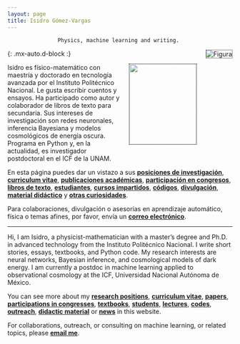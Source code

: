 ```yaml
---
layout: page
title: Isidro Gómez-Vargas
---
```


<div align="center"><code>Physics, machine learning and writing. </code></div>

![Figura](https://igomezv.github.io/assets/img/collage1.png){: .mx-auto.d-block :} 							
 

<style>
img {
  float: right;
  border: 1px dotted black;
  margin: 0px 0px 15px 20px;
}
</style>


<img src="https://igomezv.github.io/assets/img/isidroBN.png" width="150" height="180">

<p> Isidro es físico-matemático con maestría y doctorado en tecnología avanzada por el Instituto Politécnico Nacional. Le gusta escribir cuentos y ensayos. Ha participado como autor y colaborador de libros de texto para secundaria. Sus intereses de investigación son redes neuronales, inferencia Bayesiana y modelos cosmológicos de energía oscura. Programa en Python y, en la actualidad, es investigador postdoctoral en el ICF de la UNAM.</p>

En esta página puedes dar un vistazo a sus [**posiciones de investigación**](https://igomezv.github.io/cv/#research-positions), [**curriculum vitae**](https://igomezv.github.io/cv), [**publicaciones académicas**](https://igomezv.github.io/research/#list-of-papers), [**participación en congresos**](https://igomezv.github.io/research/#list-of-academic-presentations),  [**libros de texto**](https://igomezv.github.io/outreach/#text-books), [**estudiantes**](https://igomezv.github.io/teaching/#students), [**cursos impartidos**](https://igomezv.github.io/teaching/#courses), [**códigos**](code.md), [**divulgación**](https://igomezv.github.io/outreach/#outreach), [**material didáctico**](https://igomezv.github.io/outreach/#digital-didactic-material) y [**otras curiosidades**](https://igomezv.github.io/other).

Para colaboraciones, divulgación o asesorías en aprendizaje automático, física o temas afines, por favor, envía un [**correo electrónico**](mailto:igomezvargas@outlook.com). 

---

<p> Hi, I am Isidro, a physicist-mathematician with a master’s degree and Ph.D. in advanced technology from the Instituto Politécnico Nacional. I write short stories, essays, textbooks, and Python code. My research interests are neural networks, Bayesian inference, and cosmological models of dark energy. I am currently a postdoc in machine learning applied to observational cosmology at the ICF, Universidad Nacional Autónoma de México.</p>

You can see more about my [**research positions**](https://igomezv.github.io/cv/#research-positions), [**curriculum vitae**](https://igomezv.github.io/cv), [**papers**](https://igomezv.github.io/research/#list-of-papers), [**participations in congresses**](https://igomezv.github.io/research/#list-of-academic-presentations),  [**textbooks**](https://igomezv.github.io/outreach/#text-books), [**students**](https://igomezv.github.io/teaching/#students), [**lectures**](https://igomezv.github.io/teaching/#courses), [**codes**](code.md), [**outreach**](https://igomezv.github.io/outreach/#outreach), [**didactic material**](https://igomezv.github.io/outreach/#digital-didactic-material) or [**news**](https://igomezv.github.io/other/#news) in this website.

For collaborations, outreach, or consulting on machine learning, or related topics, please [**email me**](mailto:igomezvargas@outlook.com). 

						

